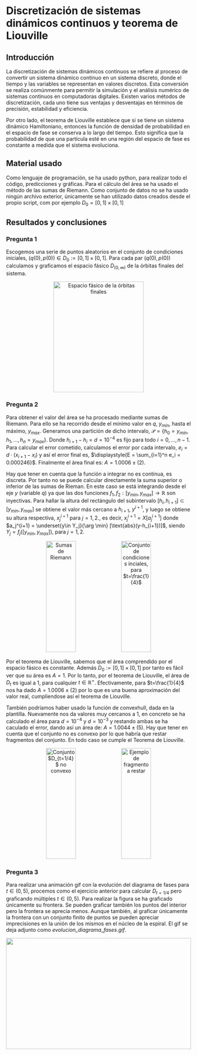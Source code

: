 # Discretización de sistemas dinámicos continuos y teorema de Liouville
	
## Introducción <a name=id1> </a>
	
La discretización de sistemas dinámicos continuos se refiere al proceso de convertir un sistema dinámico continuo en un sistema discreto, donde el tiempo y las variables se representan en valores discretos. Esta conversión se realiza comúnmente para permitir la simulación y el análisis numérico de sistemas continuos en computadoras digitales. Existen varios métodos de discretización, cada uno tiene sus ventajas y desventajas en términos de precisión, estabilidad y eficiencia.
	
Por otro lado, el teorema de Liouville establece que si se tiene un sistema dinámico Hamiltoniano, entonces la función de densidad de probabilidad en el espacio de fase se conserva a lo largo del tiempo. Esto significa que la probabilidad de que una partícula esté en una región del espacio de fase es constante a medida que el sistema evoluciona.
	
## Material usado <a name=id2> </a>
	
Como lenguaje de programación, se ha usado python, para realizar todo el código, predicciones y gráficas. Para el cálculo del área se ha usado el método de las sumas de Riemann. Como conjunto de datos no se ha usado ningún archivo exterior, únicamente se han utilizado datos creados desde el propio script, com por ejemplo $D_0 = [0,1]\times [0,1]$
	
## Resultados y conclusiones  <a name=id3> </a>
	
### Pregunta 1  <a name=id3.1> </a>
	
Escogemos una serie de puntos aleatorios en el conjunto de condiciones iniciales, $(q(0), p(0)) \in D_0 := [0,1]\times [0,1]$. Para cada par $(q(0), p(0))$ calculamos y graficamos el espacio fásico $D_{(0,\infty)}$ de la órbitas finales del sistema. 


<div style="text-align:center;">
  <image src="/images/p1_1.png" style="width:70%; height:8cm;" alt="Espacio fásico de la órbitas finales">
</div>

### Pregunta 2  <a name=id3.2> </a>

Para obtener el valor del área se ha procesado mediante sumas de Riemann. Para ello se ha recorrido desde el mínimo valor en $q$, $y_{min}$, hasta el máximo, $y_{max}$. Generamos una partición de dicho intervalo, $\mathcal{P} = \{ h_0 = y_{min}, h_1, \dots, h_n=y_{max} \}$. Donde $h_{i+1} - h_i = d = 10^{-4}$ es fijo para todo $i = 0,\dots, n-1$. Para calcular el error cometido, calculamos el error por cada intervalo, $e_i = d\cdot (x_{i+1}-x_i)$ y así el error final es, $\displaystyle{E = \sum_{i=1}^n e_i = 0.000246}$. Finalmente el área final es: $A = 1.0006 \pm (2)$.

Hay que tener en cuenta que la función a integrar no es continua, es discreta. Por tanto no se puede calcular directamente la suma superior o inferior de las sumas de Rieman. En este caso se está integrando desde el eje $y$ (variable $q$) ya que las dos funciones $f_1, f_2:[y_{min}, y_{max}] \rightarrow \mathbb{R}$ son inyectivas. Para hallar la altura del rectángulo del subintervalo $[h_i,h_{i+1}] \subset [y_{min}, y_{max}]$ se obtiene el valor más cercano a $h_{i+1}$, $y^{i+1}$, y luego se obtiene su altura respectiva, $x_j^{i+1}$ para $j=1,2.$, es decir, $x_j^{i+1} = X[a_j^{i+1}]$ donde $a_j^{i+1} = \underset{y\in Y_j}{\arg \min} [\text{abs}(y-h_{i+1})]$, siendo $Y_j = f_j([y_{min}, y_{max}])$, para $j=1,2$.

<div style="text-align:center;">
  <image src="/images/p2_1.jpg" style="width:40%; height:8cm;" alt="Sumas de Riemann">
  <image src="/images/p2_2.png" style="width:40%; height:8cm;" alt="Conjunto de condiciones inciales, para $t=\frac{1}{4}$">
</div>

Por el teorema de Liouville, sabemos que el área comprendido por el espacio fásico es constante. Además $D_0 := [0,1]\times [0,1]$ por tanto es fácil ver que su área es $A = 1$. Por lo tanto, por el teorema de Liouville, el área de $D_t$ es igual a 1, para cualquier $t\in \mathbb{R^+}$. Efectivamente, para $t=\frac{1}{4}$ nos ha dado $A = 1.0006 \pm (2)$ por lo que es una buena aproximación del valor real, cumpliendose así el teorema de Liouville.

También podríamos haber usado la función de convexhull, dada en la plantilla. Nuevamente nos da valores muy cercanos a 1, en concreto se ha calculado el área para $d=10^{-4}$ y $d=10^{-3}$ y restando ambas se ha caculado el error, dando así un área de: $A = 1.0044 \pm (5)$. Hay que tener en cuenta que el conjunto no es convexo por lo que habría que restar fragmentos del conjunto. En todo caso se cumple el Teorema de Liouville.

<div style="text-align:center;">
  <image src="/images/ch.png" style="width:40%; height:8cm;" alt="Conjunto $D_{t=1/4}$ no convexo">
  <image src="/images/ch2.png" style="width:40%; height:8cm;" alt="Ejemplo de fragmento a restar">
</div>
 
### Pregunta 3  <a name=id3.3> </a>

Para realizar una animación gif con la evolución del diagrama de fases para $t\in (0,5)$, procemos como el ejercicio anterior para calcular $D_{t=1/4}$ pero graficando múltiples $t\in (0,5)$. Para realizar la figura se ha graficado únicamente su frontera. Se pueden graficar también los puntos del interior pero la frontera se aprecia menos. Aunque también, al graficar únicamente la frontera con un conjunto finito de puntos se pueden apreciar imprecisiones en la unión de los mismos en el núcleo de la espiral. El gif se deja adjunto como *evolucion_diagrama_fases.gif*.

<div style="text-align:center;">
  <img src="/images/ejemplo_3.gif" style="width:100%; height:8cm;">
</div>

